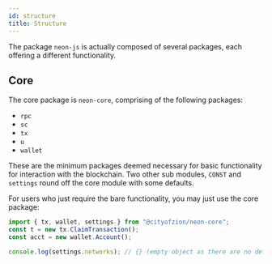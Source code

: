 ```yaml
---
id: structure
title: Structure
---
```


The package `neon-js` is actually composed of several packages, each offering a
different functionality.

## Core

The core package is `neon-core`, comprising of the following packages:

- `rpc`
- `sc`
- `tx`
- `u`
- `wallet`

These are the minimum packages deemed necessary for basic functionality for
interaction with the blockchain. Two other sub modules, `CONST` and `settings`
round off the core module with some defaults.

For users who just require the bare functionality, you may just use the core
package:

```js
import { tx, wallet, settings } from "@cityofzion/neon-core";
const t = new tx.ClaimTransaction();
const acct = new wallet.Account();

console.log(settings.networks); // {} (empty object as there are no defaults)
```